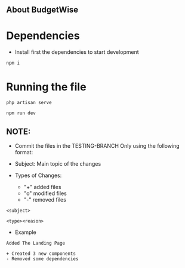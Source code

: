 ## About BudgetWise

# Dependencies

- Install first the dependencies to start development

```
npm i
```

# Running the file

```
php artisan serve
```

```
npm run dev
```

## NOTE:

- Commit the files in the TESTING-BRANCH Only using the following format:

- Subject: Main topic of the changes
- Types of Changes:
    - "+" added files
    - "o" modified files
    - "-" removed files

```
<subject>

<type><reason>
```

- Example

```
Added The Landing Page

+ Created 3 new components
- Removed some dependencies
```
